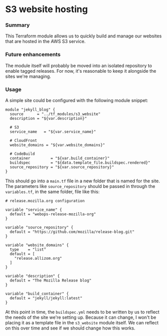 # S3 website hosting

### Summary

This Terraform module allows us to quickly build and manage our websites that
are hosted in the AWS S3 service.

### Future enhancements

The module itself will probably be moved into an isolated repository to enable
tagged releases. For now, it's reasonable to keep it alongside the sites we're
managing.

### Usage

A simple site could be configured with the following module snippet:

```
module "jekyll_blog" {
  source      = "../tf_modules/s3_website"
  description = "${var.description}"

  # S3
  service_name   = "${var.service_name}"

  # CloudFront
  website_domains = "${var.website_domains}"

  # CodeBuild
  container         = "${var.build_container}"
  buildspec         = "${data.template_file.buildspec.rendered}"
  source_repository = "${var.source_repository}"
}
```

This should go into a `main.tf` file in a new folder that is named for the site.
The parameters like `source_repository` should be passed in through the
`variables.tf`, in the same folder, file like this:

```
# release.mozilla.org configuration

variable "service_name" {
  default = "webops-release-mozilla-org"
}

variable "source_repository" {
  default = "https://github.com/mozilla/release-blog.git"
}

variable "website_domains" {
  type    = "list"
  default = [
    "release.allizom.org"
  ]
}

variable "description" {
  default = "The Mozilla Release blog"
}

variable "build_container" {
  default = "jekyll/jekyll:latest"
}
```

At this point in time, the `buildspec.yml` needs to be written by us to reflect
the needs of the site we're setting up. Because it can change, I won't be
placing it as a template file in the `s3_website` module itself. We can reflect
on this over time and see if we should change how this works.
